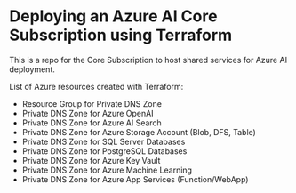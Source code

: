 # Deploying an Azure AI Core Subscription using Terraform

This is a repo for the Core Subscription to host shared services for Azure AI deployment.

List of Azure resources created with Terraform:

- Resource Group for Private DNS Zone
- Private DNS Zone for Azure OpenAI
- Private DNS Zone for Azure AI Search
- Private DNS Zone for Azure Storage Account (Blob, DFS, Table)
- Private DNS Zone for SQL Server Databases
- Private DNS Zone for PostgreSQL Databases
- Private DNS Zone for Azure Key Vault
- Private DNS Zone for Azure Machine Learning
- Private DNS Zone for Azure App Services (Function/WebApp)
